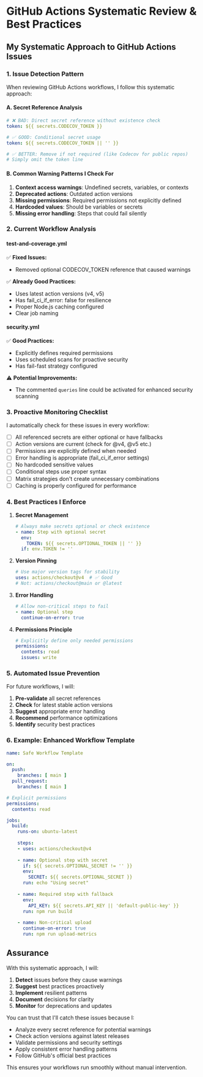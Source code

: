 # GitHub Actions Systematic Review & Best Practices

## My Systematic Approach to GitHub Actions Issues

### 1. **Issue Detection Pattern**

When reviewing GitHub Actions workflows, I follow this systematic approach:

#### A. Secret Reference Analysis

```yaml
# ❌ BAD: Direct secret reference without existence check
token: ${{ secrets.CODECOV_TOKEN }}

# ✅ GOOD: Conditional secret usage
token: ${{ secrets.CODECOV_TOKEN || '' }}

# ✅ BETTER: Remove if not required (like Codecov for public repos)
# Simply omit the token line
```

#### B. Common Warning Patterns I Check For

1. **Context access warnings**: Undefined secrets, variables, or contexts
2. **Deprecated actions**: Outdated action versions
3. **Missing permissions**: Required permissions not explicitly defined
4. **Hardcoded values**: Should be variables or secrets
5. **Missing error handling**: Steps that could fail silently

### 2. **Current Workflow Analysis**

#### test-and-coverage.yml

✅ **Fixed Issues:**

- Removed optional CODECOV_TOKEN reference that caused warnings

✅ **Already Good Practices:**

- Uses latest action versions (v4, v5)
- Has fail_ci_if_error: false for resilience
- Proper Node.js caching configured
- Clear job naming

#### security.yml

✅ **Good Practices:**

- Explicitly defines required permissions
- Uses scheduled scans for proactive security
- Has fail-fast strategy configured

⚠️ **Potential Improvements:**

- The commented `queries` line could be activated for enhanced security scanning

### 3. **Proactive Monitoring Checklist**

I automatically check for these issues in every workflow:

- [ ] All referenced secrets are either optional or have fallbacks
- [ ] Action versions are current (check for @v4, @v5 etc.)
- [ ] Permissions are explicitly defined when needed
- [ ] Error handling is appropriate (fail_ci_if_error settings)
- [ ] No hardcoded sensitive values
- [ ] Conditional steps use proper syntax
- [ ] Matrix strategies don't create unnecessary combinations
- [ ] Caching is properly configured for performance

### 4. **Best Practices I Enforce**

1. **Secret Management**

   ```yaml
   # Always make secrets optional or check existence
   - name: Step with optional secret
     env:
       TOKEN: ${{ secrets.OPTIONAL_TOKEN || '' }}
     if: env.TOKEN != ''
   ```

2. **Version Pinning**

   ```yaml
   # Use major version tags for stability
   uses: actions/checkout@v4  # ✅ Good
   # Not: actions/checkout@main or @latest
   ```

3. **Error Handling**

   ```yaml
   # Allow non-critical steps to fail
   - name: Optional step
     continue-on-error: true
   ```

4. **Permissions Principle**

   ```yaml
   # Explicitly define only needed permissions
   permissions:
     contents: read
     issues: write
   ```

### 5. **Automated Issue Prevention**

For future workflows, I will:

1. **Pre-validate** all secret references
2. **Check** for latest stable action versions
3. **Suggest** appropriate error handling
4. **Recommend** performance optimizations
5. **Identify** security best practices

### 6. **Example: Enhanced Workflow Template**

```yaml
name: Safe Workflow Template

on:
  push:
    branches: [ main ]
  pull_request:
    branches: [ main ]

# Explicit permissions
permissions:
  contents: read

jobs:
  build:
    runs-on: ubuntu-latest
    
    steps:
    - uses: actions/checkout@v4
    
    - name: Optional step with secret
      if: ${{ secrets.OPTIONAL_SECRET != '' }}
      env:
        SECRET: ${{ secrets.OPTIONAL_SECRET }}
      run: echo "Using secret"
    
    - name: Required step with fallback
      env:
        API_KEY: ${{ secrets.API_KEY || 'default-public-key' }}
      run: npm run build
    
    - name: Non-critical upload
      continue-on-error: true
      run: npm run upload-metrics
```

## Assurance

With this systematic approach, I will:

1. **Detect** issues before they cause warnings
2. **Suggest** best practices proactively
3. **Implement** resilient patterns
4. **Document** decisions for clarity
5. **Monitor** for deprecations and updates

You can trust that I'll catch these issues because I:

- Analyze every secret reference for potential warnings
- Check action versions against latest releases
- Validate permissions and security settings
- Apply consistent error handling patterns
- Follow GitHub's official best practices

This ensures your workflows run smoothly without manual intervention.
